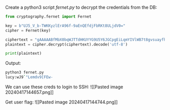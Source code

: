 Create a python3 script *fernet.py* to decrypt the credentials from the DB:
```python
from cryptography.fernet import Fernet

key = b"UJ5_V_b-TWKKyzlErA96f-9aEnQEfdjFbRKt8ULjdV0="
cipher = Fernet(key)

ciphertext = "gAAAAABfMbX0bqWJTTdHKUYYG9U5Y6JGCpgEiLqmYIVlWB7t8gvsuayfhLOO_cHnJQF1_ibv14si1MbL7Dgt9Odk8mKHAXLhyHZplax0v02MMzh_z_eI7ys="
plaintext = cipher.decrypt(ciphertext).decode('utf-8')

print(plaintext)
```

Output:
```bash
python3 fernet.py 
lucy:wJ9`"Lemdv9[FEw-
```

We can use these creds to login to SSH:
![[Pasted image 20240417144657.png]]

Get user flag:
![[Pasted image 20240417144744.png]]

